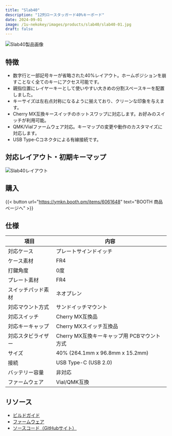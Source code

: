 ```yaml
---
title: "Slab40"
description: "12列ロースタッガード40%キーボード"
date: 2024-09-01
image: /1u-nekokey/images/products/slab40/slab40-01.jpg
draft: false
---
```


![Slab40製品画像](/1u-nekokey/images/products/slab40/slab40-01.jpg)

## 特徴

- 数字行と一部記号キーが省略された40%レイアウト。ホームポジションを崩すことなく全てのキーにアクセス可能です。
- 親指位置にレイヤーキーとして使いやすい大きめの分割スペースキーを配置しました。
- キーサイズは左右点対称になるように揃えており、クリーンな印象を与えます。
- Cherry MX互換キースイッチのホットスワップに対応します。お好みのスイッチが利用可能。
- QMK/Vialファームウェア対応。キーマップの変更や動作のカスタマイズに対応します。
- USB Type-Cコネクタによる有線接続です。

## 対応レイアウト・初期キーマップ

![Slab40レイアウト](/1u-nekokey/images/products/slab40/slab40-layout.png)

## 購入

{{< button url="https://ymkn.booth.pm/items/6061648" text="BOOTH 商品ページへ" >}}

## 仕様

| 項目 | 内容 |
|---|---|
|対応ケース|プレートサインドイッチ|
|ケース素材|FR4|
|打鍵角度|0度|
|プレート素材|FR4|
|スイッチパッド素材|ネオプレン|
|対応マウント方式|サンドイッチマウント|
|対応スイッチ|Cherry MX互換品|
|対応キーキャップ|Cherry MXスイッチ互換品|
|対応スタビライザー|Cherry MX互換キーキャップ用 PCBマウント方式|
|サイズ|40% (264.1mm x 96.8mm x 15.2mm)|
|接続|USB Type-C (USB 2.0)|
|バッテリー容量|非対応|
|ファームウェア|Vial/QMK互換|

## リソース

- [ビルドガイド](https://github.com/ymkn/Slab40/blob/main/doc/buildguide.md)
- [ファームウェア](https://github.com/ymkn/Slab40/releases/download/v1.0/ymkn_slab40_vial.uf2)
- [ソースコード（GitHubサイト）](https://github.com/ymkn/Slab40/)